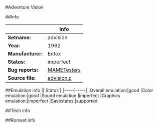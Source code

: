 #Adventure Vision

##Info

||Info|
|-----|-----|
|**Setname:**|advision
|**Year:**|1982
|**Manufacturer:**|Entex
|**Status:**|imperfect
|**Bug reports:**|[MAMETesters](http://mametesters.org/view_all_set.php?type=1&temporary=y&search=advision.c)
|**Source file:**|[advision.c](https://github.com/mamedev/mame/blob/master/src/mess/drivers/advision.c)

##Emulation info
|| Status |
|-----|-----|
|Overall emulation:|good
|Color emulation:|good
|Sound emulation:|imperfect
|Graphics emulation:|imperfect
|Savestates:|supported

##Tech info

##Romset info

<!--- START OF EDITED COMMENT DO NOT TOUCH TEXT ABOVE-->
